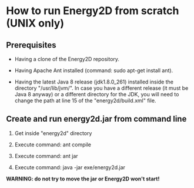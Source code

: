 # How to run Energy2D from scratch (UNIX only)

## Prerequisites

- Having a clone of the Energy2D repository.

- Having Apache Ant installed (command: sudo apt-get install ant).

- Having the latest Java 8 release (jdk1.8.0_261) installed inside the directory "/usr/lib/jvm/". In case you have a 
  different release (it must be Java 8 anyway) or a different directory for the JDK, you will need to change the path
  at line 15 of the "energy2d/build.xml" file.
  
## Create and run energy2d.jar from command line

1. Get inside "energy2d" directory

2. Execute command: ant compile

3. Execute command: ant jar

4. Execute command: java -jar exe/energy2d.jar

**WARNING: do not try to move the jar or Energy2D won't start!**
